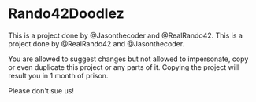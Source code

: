 # Rando42Doodlez
This is a project done by @Jasonthecoder and @RealRando42.
This is a project done by @RealRando42 and @Jasonthecoder.  

You are allowed to suggest changes but not allowed to impersonate, copy or even duplicate this project or any parts of it. Copying the project will result you in 1 month of prison.

Please don't sue us!
